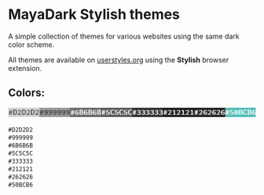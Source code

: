 # MayaDark Stylish themes

A simple collection of themes for various websites using the same dark color scheme.

All themes are available on [userstyles.org](https://userstyles.org/users/519832) using the **Stylish** browser extension.

## Colors:
![colors](https://raw.githubusercontent.com/nostrenz/stylish-mayadark/master/colors.png)
```
#D2D2D2
#999999
#6B6B6B
#5C5C5C
#333333
#212121
#262626
#50BCB6
```
